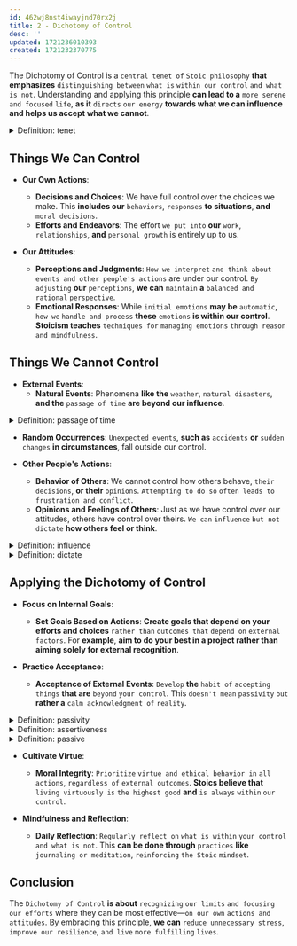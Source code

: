```yaml
---
id: 462wj8nst4iwayjnd70rx2j
title: 2 - Dichotomy of Control
desc: ''
updated: 1721236010393
created: 1721232370775
---
```


The Dichotomy of Control is a `central tenet of` `Stoic philosophy` **that emphasizes** `distinguishing between` `what is` `within our control` `and what is not`. Understanding and applying this principle **can lead to a** `more serene` `and focused` `life`, **as it** `directs` `our energy` **towards what we can influence and helps us accept what we cannot**.



<!-- start of 'tenet' section -->
<details>
    <summary>Definition: tenet</summary>

#
A tenet **is a** `principle or belief` **that is** `accepted as` `true`, **especially one that is a core** `part of a` **particular** `philosophy`, `religion`, `or system of thought`.

---
</details>
<!-- end of 'tenet' section -->



## Things We Can Control

- **Our Own Actions**:
   - **Decisions and Choices**: We have full control over the choices we make. This **includes our** `behaviors`, `responses` **to situations**, **and** `moral decisions`.
   - **Efforts and Endeavors**: The effort `we put into` **our** `work`, `relationships`, **and** `personal growth` is entirely up to us.

- **Our Attitudes**:
   - **Perceptions and Judgments**: `How we interpret` `and think about` `events and other people's actions` are under our control. `By` `adjusting` **our** `perceptions`, **we can** `maintain` **a** `balanced and rational` `perspective`.
   - **Emotional Responses**: While `initial emotions` **may be** `automatic`, `how we` `handle and process` **these** `emotions` **is within our control**. **Stoicism teaches** `techniques for` `managing emotions` `through reason and mindfulness`.

## Things We Cannot Control

- **External Events**:
   - **Natural Events**: Phenomena **like the** `weather`, `natural disasters`, **and the** `passage of time` **are beyond our influence**.



<!-- start of 'passage of time' section -->
<details>
    <summary>Definition: passage of time</summary>

#
**The** `process or period` `of time` `going by`.

---
</details>
<!-- end of 'passage of time' section -->



   - **Random Occurrences**: `Unexpected events`, **such as** `accidents` **or** `sudden changes` **in circumstances**, fall outside our control.

- **Other People's Actions**:
   - **Behavior of Others**: We cannot control how others behave, `their decisions`, **or their** `opinions`. `Attempting to do so` `often leads to` `frustration and conflict`.
   - **Opinions and Feelings of Others**: Just as we have control over our attitudes, others have control over theirs. `We can` `influence` `but not` `dictate` **how others feel or think**.



<!-- start of 'influence' section -->
<details>
    <summary>Definition: influence</summary>

#
**The** `power` `to affect or change` `someone or something`.

---
</details>
<!-- end of 'influence' section -->



<!-- start of 'dictate' section -->
<details>
    <summary>Definition: dictate</summary>

#
`To give` `orders or commands` `with authority`.

---
</details>
<!-- end of 'dictate' section -->



## Applying the Dichotomy of Control

- **Focus on Internal Goals**:
   - **Set Goals Based on Actions**: **Create goals that depend on your efforts and choices** `rather than` `outcomes that` `depend on` `external factors`. For **example**, **aim to do your best in a project rather than aiming solely for external recognition**.

- **Practice Acceptance**:
   - **Acceptance of External Events**: `Develop` **the** `habit of` `accepting things` **that are** `beyond` `your control`. This `doesn't mean` `passivity` `but` **rather a** `calm acknowledgment of` `reality`.



<!-- start of 'passivity' section -->
<details>
    <summary>Definition: passivity</summary>

#
Passivity **generally refers to a** `state of` `inactivity`, `inaction`, **or a** `tendency` `to accept or allow` `things to happen` `without` `active response or resistance`. It **can also describe** `a lack of` `assertiveness` **or a** `calm`, `submissive attitude`.

---
</details>
<!-- end of 'passivity' section -->



<!-- start of 'assertiveness' section -->
<details>
    <summary>Definition: assertiveness</summary>

#
Assertiveness **means** `expressing your` `thoughts`, `feelings`, `and needs` `confidently and respectfully`, `without being` `passive or aggressive`. It **involves** `standing up` `for yourself` `while respecting others`.

---
</details>
<!-- end of 'assertiveness' section -->



<!-- start of 'passive' section -->
<details>
    <summary>Definition: passive</summary>

#
Passive **means** `not taking action` `or showing little resistance`; **often** `accepting things` `as they are` `without` `active participation or response`.

---
</details>
<!-- end of 'passive' section -->



- **Cultivate Virtue**:
   - **Moral Integrity**: `Prioritize` `virtue and ethical behavior in` `all actions`, `regardless of` `external outcomes`. **Stoics believe that** `living virtuously is` `the highest good` **and** `is always` `within` `our control`.

- **Mindfulness and Reflection**:
   - **Daily Reflection**: `Regularly reflect on` `what is within` `your control` `and what is not`. This **can be done through** `practices` **like** `journaling or meditation`, `reinforcing` `the Stoic` `mindset`.

## Conclusion

The `Dichotomy of Control` **is about** `recognizing` `our limits` `and focusing` `our efforts` where they can be most effective—`on our own` `actions and attitudes`. By embracing this principle, **we can** `reduce unnecessary stress`, `improve our resilience`, `and live` `more fulfilling` `lives`.